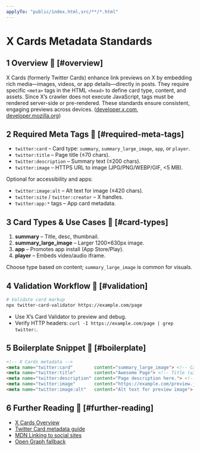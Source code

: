 ```yaml
---
applyTo: "public/index.html,src/**/*.html"
---
```


# X Cards Metadata Standards

## 1 Overview 🔗 [#overview]

X Cards (formerly Twitter Cards) enhance link previews on X by embedding rich media—images,
videos, or app details—directly in posts. They require specific `<meta>` tags in the HTML `<head>`
to define card type, content, and assets. Since X’s crawler does not execute JavaScript, tags must be
rendered server-side or pre-rendered. These standards ensure consistent, engaging previews across
devices. ([developer.x.com][1], [developer.mozilla.org][2])

## 2 Required Meta Tags 🔗 [#required-meta-tags]

- `twitter:card` – Card type: `summary`, `summary_large_image`, `app`, or `player`.
- `twitter:title` – Page title (≤70 chars).  
- `twitter:description` – Summary text (≤200 chars).  
- `twitter:image` – HTTPS URL to image (JPG/PNG/WEBP/GIF, <5 MB).  

Optional for accessibility and apps:

- `twitter:image:alt` – Alt text for image (≤420 chars).  
- `twitter:site` / `twitter:creator` – X handles.  
- `twitter:app:*` tags – App card metadata.  

## 3 Card Types & Use Cases 🔗 [#card-types]

1. **summary** – Title, desc, thumbnail.  
2. **summary_large_image** – Larger 1200×630px image.  
3. **app** – Promotes app install (App Store/Play).  
4. **player** – Embeds video/audio iframe.  

Choose type based on content; `summary_large_image` is common for visuals.

## 4 Validation Workflow 🔗 [#validation]

```bash
# Validate card markup
npx twitter-card-validator https://example.com/page
```

- Use X’s Card Validator to preview and debug.  
- Verify HTTP headers: `curl -I https://example.com/page | grep twitter:`.  

## 5 Boilerplate Snippet 🔗 [#boilerplate]

```html
<!-- X Cards metadata -->
<meta name="twitter:card"        content="summary_large_image"> <!-- Card type -->
<meta name="twitter:title"       content="Awesome Page"> <!-- Title (≤70 chars) -->
<meta name="twitter:description" content="Page description here."> <!-- Desc (≤200 chars) -->
<meta name="twitter:image"       content="https://example.com/preview.jpg"> <!-- Preview image (<5MB) -->
<meta name="twitter:image:alt"   content="Alt text for preview image"> <!-- Accessibility -->
```

## 6 Further Reading 🔗 [#further-reading]

- [X Cards Overview][1]  
- [Twitter Card metadata guide][3]  
- [MDN Linking to social sites][2]  
- [Open Graph fallback][4]  

[1]: https://developer.x.com/en/docs/x-for-websites/cards/overview/abouts-cards
[2]: https://developer.mozilla.org/en-US/docs/Web/HTML/Linking_to_social_sites
[3]: https://developer.x.com/en/docs/x-for-websites/cards/overview/markup
[4]: https://ogp.me/
